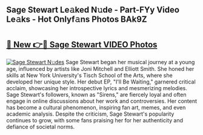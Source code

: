 ## Sage Stewart Le𝚊ked N𝚞de - Part-FYy Video Le𝚊ks - Hot Onlyf𝚊ns Photos BAk9Z

# <h2><a href="http://ac25910.deff.icu/?id=Sage+Stewart">🔗 New 👉🔴 Sage Stewart VIDEO Photos</a></h2>

[![Sage Stewart N𝚞des](https://i.imgur.com/rIISA9y.gif)](http://ac25910.deff.icu/?id=Sage+Stewart)
Sage Stewart began her musical journey at a young age, influenced by artists like Joni Mitchell and Elliott Smith. She honed her skills at New York University's Tisch School of the Arts, where she developed her unique style. Her debut EP, "I'll Be Waiting," garnered critical acclaim, showcasing her introspective lyrics and mesmerizing melodies. Sage Stewart's followers, known as "Sirens," are fiercely loyal and often engage in online discussions about her work and controversies. Her content has become a cultural phenomenon, inspiring fan art, memes, and even academic analysis. Despite the criticism, Sage Stewart's popularity continues to grow, with some fans praising her for her authenticity and defiance of societal norms.
